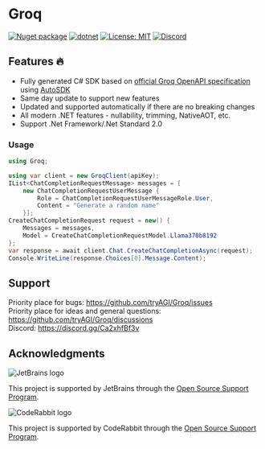 # Groq

[![Nuget package](https://img.shields.io/nuget/vpre/Groq)](https://www.nuget.org/packages/Groq/)
[![dotnet](https://github.com/tryAGI/Groq/actions/workflows/dotnet.yml/badge.svg?branch=main)](https://github.com/tryAGI/Groq/actions/workflows/dotnet.yml)
[![License: MIT](https://img.shields.io/github/license/tryAGI/Groq)](https://github.com/tryAGI/Groq/blob/main/LICENSE.txt)
[![Discord](https://img.shields.io/discord/1115206893015662663?label=Discord&logo=discord&logoColor=white&color=d82679)](https://discord.gg/Ca2xhfBf3v)

## Features 🔥
- Fully generated C# SDK based on [official Groq OpenAPI specification](https://raw.githubusercontent.com/Groq/assemblyai-api-spec/main/openapi.yml) using [AutoSDK](https://github.com/HavenDV/AutoSDK)
- Same day update to support new features
- Updated and supported automatically if there are no breaking changes
- All modern .NET features - nullability, trimming, NativeAOT, etc.
- Support .Net Framework/.Net Standard 2.0

### Usage
```csharp
using Groq;

using var client = new GroqClient(apiKey);
IList<ChatCompletionRequestMessage> messages = [ 
    new ChatCompletionRequestUserMessage {
        Role = ChatCompletionRequestUserMessageRole.User,
        Content = "Generate a random name"
    }];
CreateChatCompletionRequest request = new() { 
    Messages = messages, 
    Model = CreateChatCompletionRequestModel.Llama370b8192 
};
var response = await client.Chat.CreateChatCompletionAsync(request);
Console.WriteLine(response.Choices[0].Message.Content);
```

## Support

Priority place for bugs: https://github.com/tryAGI/Groq/issues  
Priority place for ideas and general questions: https://github.com/tryAGI/Groq/discussions  
Discord: https://discord.gg/Ca2xhfBf3v  

## Acknowledgments

![JetBrains logo](https://resources.jetbrains.com/storage/products/company/brand/logos/jetbrains.png)

This project is supported by JetBrains through the [Open Source Support Program](https://jb.gg/OpenSourceSupport).

![CodeRabbit logo](https://opengraph.githubassets.com/1c51002d7d0bbe0c4fd72ff8f2e58192702f73a7037102f77e4dbb98ac00ea8f/marketplace/coderabbitai)

This project is supported by CodeRabbit through the [Open Source Support Program](https://github.com/marketplace/coderabbitai).